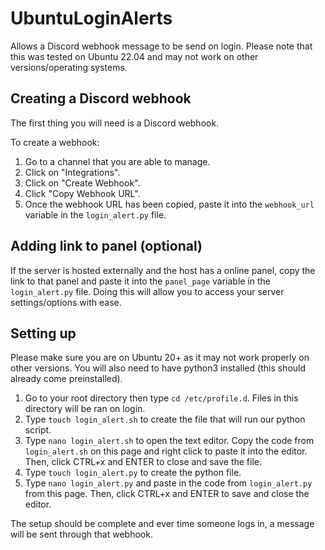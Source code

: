# UbuntuLoginAlerts
Allows a Discord webhook message to be send on login.
Please note that this was tested on Ubuntu 22.04 and may not work on other versions/operating systems.

## Creating a Discord webhook
The first thing you will need is a Discord webhook.

To create a webhook:
1. Go to a channel that you are able to manage.
2. Click on "Integrations".
3. Click on "Create Webhook". 
4. Click "Copy Webhook URL".
5. Once the webhook URL has been copied, paste it into the `webhook_url` variable in the `login_alert.py` file.

## Adding link to panel (optional)
If the server is hosted externally and the host has a online panel, copy the link to that panel and paste it into the `panel_page` variable in the `login_alert.py` file.
Doing this will allow you to access your server settings/options with ease.

## Setting up
Please make sure you are on Ubuntu 20+ as it may not work properly on other versions.
You will also need to have python3 installed (this should already come preinstalled).

1. Go to your root directory then type `cd /etc/profile.d`. Files in this directory will be ran on login.
2. Type `touch login_alert.sh` to create the file that will run our python script.
3. Type `nano login_alert.sh` to open the text editor. Copy the code from `login_alert.sh` on this page and right click to paste it into the editor. Then, click CTRL+x and ENTER to close and save the file.
4. Type `touch login_alert.py` to create the python file.
5. Type `nano login_alert.py` and paste in the code from `login_alert.py` from this page. Then, click CTRL+x and ENTER to save and close the editor.

The setup should be complete and ever time someone logs in, a message will be sent through that webhook.
